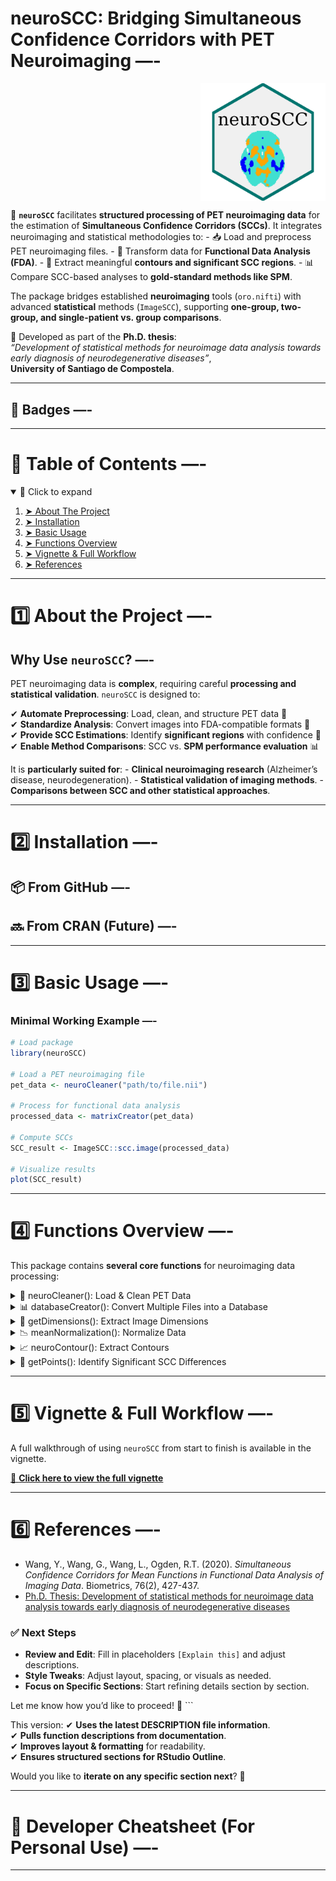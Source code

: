 
# neuroSCC: Bridging Simultaneous Confidence Corridors with PET Neuroimaging —-

<img src="man/figures/logo.png" width="200px" style="display: block; margin: auto 0 auto auto;" />

🚀 **`neuroSCC`** facilitates **structured processing of PET
neuroimaging data** for the estimation of **Simultaneous Confidence
Corridors (SCCs)**. It integrates neuroimaging and statistical
methodologies to: - 📥 Load and preprocess PET neuroimaging files. - 🔬
Transform data for **Functional Data Analysis (FDA)**. - 🎯 Extract
meaningful **contours and significant SCC regions**. - 📊 Compare
SCC-based analyses to **gold-standard methods like SPM**.

The package bridges established **neuroimaging** tools (`oro.nifti`)
with advanced **statistical** methods (`ImageSCC`), supporting
**one-group, two-group, and single-patient vs. group comparisons**.

📌 Developed as part of the **Ph.D. thesis**:  
*“Development of statistical methods for neuroimage data analysis
towards early diagnosis of neurodegenerative diseases”*,  
**University of Santiago de Compostela**.

------------------------------------------------------------------------

## 🚀 Badges —-

------------------------------------------------------------------------

# 📖 Table of Contents —-

<details open="open">
<summary>
📖 Click to expand
</summary>
<ol>
<li>
<a href="#about-the-project"> ➤ About The Project</a>
</li>
<li>
<a href="#installation"> ➤ Installation</a>
</li>
<li>
<a href="#basic-usage"> ➤ Basic Usage</a>
</li>
<li>
<a href="#functions-overview"> ➤ Functions Overview</a>
</li>
<li>
<a href="#vignette"> ➤ Vignette & Full Workflow</a>
</li>
<li>
<a href="#references"> ➤ References</a>
</li>
</ol>
</details>

------------------------------------------------------------------------

# 1️⃣ About the Project —-

## Why Use `neuroSCC`? —-

PET neuroimaging data is **complex**, requiring careful **processing and
statistical validation**. `neuroSCC` is designed to:

✔ **Automate Preprocessing**: Load, clean, and structure PET data 📂  
✔ **Standardize Analysis**: Convert images into FDA-compatible formats
🔬  
✔ **Provide SCC Estimations**: Identify **significant regions** with
confidence 🎯  
✔ **Enable Method Comparisons**: SCC vs. **SPM performance evaluation**
📊

It is **particularly suited for**: - **Clinical neuroimaging research**
(Alzheimer’s disease, neurodegeneration). - **Statistical validation of
imaging methods**. - **Comparisons between SCC and other statistical
approaches**.

------------------------------------------------------------------------

# 2️⃣ Installation —-

## 📦 From GitHub —-

## 🔜 From CRAN (Future) —-

------------------------------------------------------------------------

# 3️⃣ Basic Usage —-

### **Minimal Working Example** —-

``` r
# Load package
library(neuroSCC)

# Load a PET neuroimaging file
pet_data <- neuroCleaner("path/to/file.nii")

# Process for functional data analysis
processed_data <- matrixCreator(pet_data)

# Compute SCCs
SCC_result <- ImageSCC::scc.image(processed_data)

# Visualize results
plot(SCC_result)
```

------------------------------------------------------------------------

# 4️⃣ Functions Overview —-

This package contains **several core functions** for neuroimaging data
processing:

<details>
<summary>
🧼 neuroCleaner(): Load & Clean PET Data
</summary>

``` r
# Load a NIFTI file and structure the data
clean_data <- neuroCleaner("path/to/file.nii")
head(clean_data)
```

</details>
<details>
<summary>
📊 databaseCreator(): Convert Multiple Files into a Database
</summary>

``` r
# Process multiple PET images into a database
database <- databaseCreator(pattern = ".*nii")
```

</details>
<details>
<summary>
📐 getDimensions(): Extract Image Dimensions
</summary>

``` r
# Extract spatial dimensions of a PET scan
dims <- getDimensions("path/to/file.nii")
```

</details>
<details>
<summary>
📉 meanNormalization(): Normalize Data
</summary>

``` r
# Apply mean normalization for functional data analysis
normalized_matrix <- meanNormalization(matrixData)
```

</details>
<details>
<summary>
📈 neuroContour(): Extract Contours
</summary>

``` r
# Extract region contours from neuroimaging data
contours <- neuroContour("path/to/file.nii")
```

</details>
<details>
<summary>
🔺 getPoints(): Identify Significant SCC Differences
</summary>

``` r
# Extract significant points from SCC results
points <- getPoints(SCC_result)
```

</details>

------------------------------------------------------------------------

# 5️⃣ Vignette & Full Workflow —-

A full walkthrough of using `neuroSCC` from start to finish is available
in the vignette.

[📄 **Click here to view the full
vignette**](https://github.com/iguanamarina/neuroSCC/vignettes/workflow.html)

------------------------------------------------------------------------

# 6️⃣ References —-

- Wang, Y., Wang, G., Wang, L., Ogden, R.T. (2020). *Simultaneous
  Confidence Corridors for Mean Functions in Functional Data Analysis of
  Imaging Data*. Biometrics, 76(2), 427-437.  
- [Ph.D. Thesis: Development of statistical methods for neuroimage data
  analysis towards early diagnosis of neurodegenerative
  diseases](https://github.com/iguanamarina/PhD-thesis)

### ✅ **Next Steps**

- **Review and Edit**: Fill in placeholders `[Explain this]` and adjust
  descriptions.  
- **Style Tweaks**: Adjust layout, spacing, or visuals as needed.  
- **Focus on Specific Sections**: Start refining details section by
  section.

Let me know how you’d like to proceed! 🚀 \`\`\`

This version: ✔ **Uses the latest DESCRIPTION file information**.  
✔ **Pulls function descriptions from documentation**.  
✔ **Improves layout & formatting** for readability.  
✔ **Ensures structured sections for RStudio Outline**.

Would you like to **iterate on any specific section next**? 🚀

------------------------------------------------------------------------

# 🔧 Developer Cheatsheet (For Personal Use) —-

------------------------------------------------------------------------
